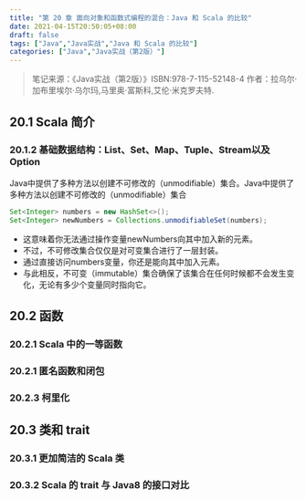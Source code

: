 ```yaml
---
title: "第 20 章 面向对象和函数式编程的混合：Java 和 Scala 的比较"
date: 2021-04-15T20:50:05+08:00
draft: false
tags: ["Java","Java实战","Java 和 Scala 的比较"]
categories: ["Java","Java实战（第2版）"]
---
```


> 笔记来源：《Java实战（第2版）》ISBN:978-7-115-52148-4 作者：拉乌尔·加布里埃尔·乌尔玛,马里奥·富斯科,艾伦·米克罗夫特. 

## 20.1 Scala 简介

### 20.1.2 基础数据结构：List、Set、Map、Tuple、Stream以及Option

Java中提供了多种方法以创建不可修改的（unmodifiable）集合。Java中提供了多种方法以创建不可修改的（unmodifiable）集合

```java
Set<Integer> numbers = new HashSet<>();
Set<Integer> newNumbers = Collections.unmodifiableSet(numbers);
```

- 这意味着你无法通过操作变量newNumbers向其中加入新的元素。
- 不过，不可修改集合仅仅是对可变集合进行了一层封装。
- 通过直接访问numbers变量，你还是能向其中加入元素。
- 与此相反，不可变（immutable）集合确保了该集合在任何时候都不会发生变化，无论有多少个变量同时指向它。

## 20.2 函数

### 20.2.1 Scala 中的一等函数

### 20.2.1 匿名函数和闭包

### 20.2.3 柯里化

## 20.3 类和 trait

### 20.3.1 更加简洁的 Scala 类

### 20.3.2 Scala 的 trait 与 Java8 的接口对比

